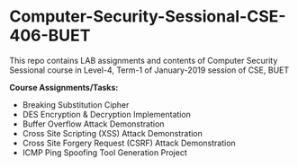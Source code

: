 # Computer-Security-Sessional-CSE-406-BUET

This repo contains LAB assignments and contents of Computer Security Sessional course in Level-4, Term-1 of January-2019 session of CSE, BUET
  
**Course Assignments/Tasks:**

- Breaking Substitution Cipher  
- DES Encryption & Decryption Implementation     
- Buffer Overflow Attack Demonstration  
- Cross Site Scripting (XSS) Attack Demonstration  
- Cross Site Forgery Request (CSRF) Attack Demonstration  
- ICMP Ping Spoofing Tool Generation Project  
